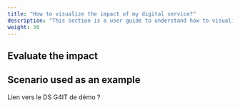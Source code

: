 ```yaml
---
title: "How to visualize the impact of my digital service?"
description: "This section is a user guide to understand how to visualize the data in G4IT"
weight: 30
---
```


## Evaluate the impact


## Scenario used as an example

Lien vers le DS G4IT de démo ?
